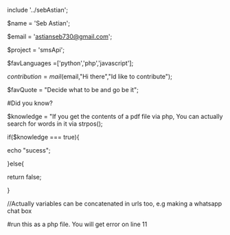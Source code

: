   include '../sebAstian';
  
  $name = 'Seb Astian';
  
  $email = 'astianseb730@gmail.com';
  
  $project = 'smsApi'; 
  
  $favLanguages =['python','php','javascript']; 
  
  $contribution = mail($email,"Hi there","Id like to contribute");
  
  $favQuote = "Decide what to be and go be it";
  
  #Did you know?
  
  $knowledge = "If you get the contents of a pdf file via php, You can actually search for words in it via strpos();
  
  if($knowledge === true){
  
  echo "sucess";

}else{

return false;

}

//Actually variables can be concatenated in urls too, e.g making a whatsapp chat box

#run this as a php file. You will get error on line 11

